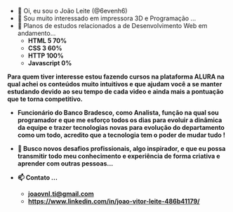 - 👋 Oi, eu sou o João Leite (@6evenh6)
- 👀 Sou muito interessado em impressora 3D e Programação ...
- 🌱 Planos de estudos relacionados a de Desenvolvimento Web em andamento...
  - <strong>HTML 5 70%<strong>
  - <strong>CSS 3 60%<strong>
  - <strong>HTTP 100%<strong>
  - <strong>Javascript 0%<strong>

  
Para quem tiver interesse estou fazendo cursos na plataforma ALURA na qual achei os conteúdos muito intuitivos e que ajudam você a se manter estudando devido ao seu tempo de cada video e ainda mais a pontuação que te torna competitivo.

- Funcionário do Banco Bradesco, como Analista, função na qual sou programador e que me esforço todos os dias para evoluir a dinâmica da equipe e trazer tecnologias novas para evolução do departamento como um todo, acredito que a tecnologia tem o poder de mudar tudo !

- 💞️ Busco novos desafios profissionais, algo inspirador, e que eu possa transmitir todo meu 
conhecimento e experiência de forma criativa e aprender com outras pessoas...
- 📫 Contato ...
  - joaovnl.ti@gmail.com
  - https://www.linkedin.com/in/joao-vitor-leite-486b41179/

<!---
6evenh6/6evenh6 is a ✨ special ✨ repository because its `README.md` (this file) appears on your GitHub profile.
You can click the Preview link to take a look at your changes.
--->

